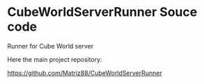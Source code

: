 # CubeWorldServerRunner Souce code
Runner for Cube World server


Here the main project repository:

https://github.com/Matriz88/CubeWorldServerRunner
